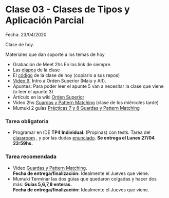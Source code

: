 # Clase 03 - Clases de Tipos y Aplicación Parcial

Fecha: 23/04/2020

Clase de hoy.

Materiales que dan soporte a los temas de hoy

* Grabación de Meet 2hs En los link de siempre. 
* Las [diapos](https://docs.google.com/presentation/d/e/2PACX-1vT5FyyWvWrpA2u0nqzMNv0x9XNrlPcPwGxzl0wYCEePJDo2pbq7X4NidoJMO2Um6sxGWSYpbfy4QEoM/pub?start=false&loop=false&delayms=3000) de la clase
* El [código](https://gist.github.com/aleperaltabazas/61064aa8cb27ee6f8cdf8404f3d6242b) de la clase de hoy (copiarlo a sus repos)
* [Video 9'](https://youtu.be/mSJdiZ-0pXk) Intro a Orden Superior (Maiu y Alf).
* Apuntes: Para poder leer el apunte 5 van a necesitar la clase que viene (o leer el apunte 3)
* Artículo en la wiki	[Orden Superior](http://wiki.uqbar.org/wiki/articles/orden-superior.html)
* Video 2hs	[Guardas y Pattern Matching](https://www.youtube.com/watch?v=TIo7c4hWZi0) (clase de los miércoles tarde)
*	Mumuki 2 guías [Prácticas 7 y 8 Guardas y Pattern Matching](https://mumuki.io/pdep-utn/chapters/435-programacion-funcional)

### Tarea obligatoria

*	Programar en IDE **TP4 Individual**. (Propinas) con tests. Tarea del [classroom](https://classroom.github.com/a/fnmPMu-Y) , y por las dudas [enunciado](https://docs.google.com/document/d/1HYSqusErnBmIugGaFbmqa1OJf9WTAh04n9O7tHqSo-I/edit#). **Se entrega el Lunes 27/04 23:59hs.**

### Tarea recomendada

* Video  [Guardas y Pattern Matching](https://www.youtube.com/watch?v=TIo7c4hWZi0).   
**Fecha de entrega/finalización:** Idealmente el Jueves que viene.
* Mumuki	Terminar las dos guías que quedaron colgadas y hacer dos más: **Guías 5,6,7,8 enteras.**  
**Fecha de entrega/finalización:** Idealmente el Jueves que viene.
